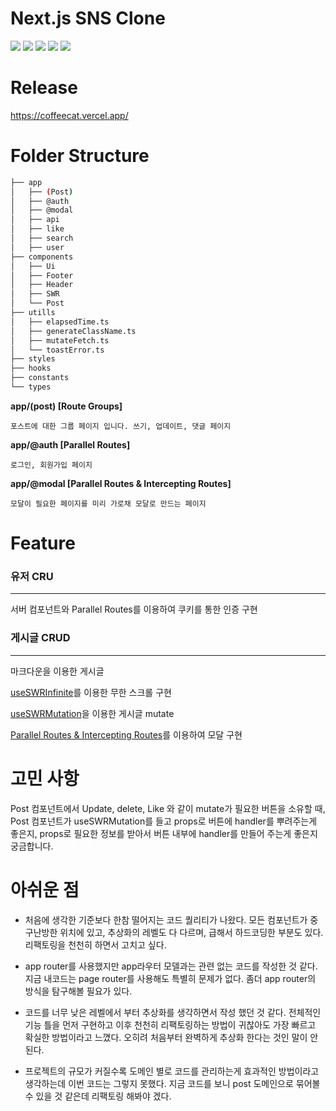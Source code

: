 # Next.js SNS Clone

<p>
<img src="https://img.shields.io/badge/Next.js-000?&style=for-the-badge&logo=next.js&logoColor=white">
<img src="https://img.shields.io/badge/Typescript-3178C6?&style=for-the-badge&logo=Typescript&logoColor=white">
<img src="https://img.shields.io/badge/Prisma-2D3748?&style=for-the-badge&logo=Prisma&logoColor=white">
<img src="https://img.shields.io/badge/Tailwindcss-06B6D4?&style=for-the-badge&logo=Tailwindcss&logoColor=white">
<img src="https://img.shields.io/badge/SWR-000?&style=for-the-badge&logo=SWR&logoColor=white">
</p>

# Release

https://coffeecat.vercel.app/

# Folder Structure

```bash
├── app
│   ├── (Post)
│   ├── @auth
│   ├── @modal
│   ├── api
│   ├── like
│   ├── search
│   ├── user
├── components
│   ├── Ui
│   ├── Footer
│   ├── Header
│   ├── SWR
│   └── Post
├── utills
│   ├── elapsedTime.ts
│   ├── generateClassName.ts
│   ├── mutateFetch.ts
│   └── toastError.ts
├── styles
├── hooks
├── constants
└── types
```

**app/(post) [Route Groups]**

    포스트에 대한 그룹 페이지 입니다. 쓰기, 업데이트, 댓글 페이지

**app/@auth [Parallel Routes]**

    로그인, 회원가입 페이지

**app/@modal [Parallel Routes & Intercepting Routes]**

    모달이 필요한 페이지를 미리 가로채 모달로 만드는 페이지

# Feature

### 유저 CRU

---

서버 컴포넌트와 Parallel Routes를 이용하여 쿠키를 통한 인증 구현

### 게시글 CRUD

---

마크다운을 이용한 게시글

[useSWRInfinite](https://github.com/ATeals/next-sns/blob/main/src/app/PostInfinityList.tsx)를 이용한 무한 스크롤 구현

[useSWRMutation](<https://github.com/ATeals/next-sns/blob/main/src/app/(Post)/write/WriteForm.tsx>)을 이용한 게시글 mutate

[Parallel Routes & Intercepting Routes](<https://github.com/ATeals/next-sns/blob/main/src/app/%40modal/(.)comment/page.tsx>)를 이용하여 모달 구현

# 고민 사항

Post 컴포넌트에서 Update, delete, Like 와 같이 mutate가 필요한 버튼을 소유할 때, Post 컴포넌트가 useSWRMutation를 들고 props로 버튼에 handler를 뿌려주는게 좋은지, props로 필요한 정보를 받아서 버튼 내부에 handler를 만들어 주는게 좋은지 궁금합니다.

# 아쉬운 점

- 처음에 생각한 기준보다 한참 떨어지는 코드 퀄리티가 나왔다. 모든 컴포넌트가 중구난방한 위치에 있고, 추상화의 레벨도 다 다르며, 급해서 하드코딩한 부분도 있다. 리팩토링을 천천히 하면서 고치고 싶다.

- app router를 사용했지만 app라우터 모델과는 관련 없는 코드를 작성한 것 같다. 지금 내코드는 page router를 사용해도 특별히 문제가 없다. 좀더 app router의 방식을 탐구해볼 필요가 있다.

- 코드를 너무 낮은 레벨에서 부터 추상화를 생각하면서 작성 했던 것 같다. 전체적인 기능 틀을 먼저 구현하고 이후 천천히 리팩토링하는 방법이 귀찮아도 가장 빠르고 확실한 방법이라고 느꼈다. 오히려 처음부터 완벽하게 추상화 한다는 것인 말이 안된다.

- 프로젝트의 규모가 커질수록 도메인 별로 코드를 관리하는게 효과적인 방법이라고 생각하는데 이번 코드는 그렇지 못했다. 지금 코드를 보니 post 도메인으로 묶어볼 수 있을 것 같은데 리팩토링 해봐야 겠다.
